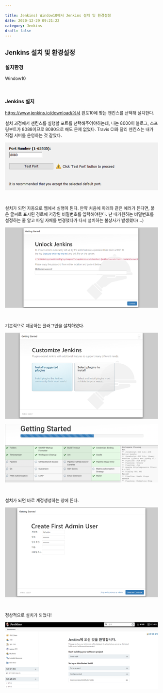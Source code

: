 ```yaml
---

title: Jenkins) Window10에서 Jenkins 설치 및 환경설정
date: 2020-12-29 09:21:22
category: Jenkins
draft: false
---
```


## Jenkins 설치 및 환경설정

### 설치환경

Window10

<br/>

### Jenkins 설치

https://www.jenkins.io/download/에서 윈도10에 맞는 젠킨스를 선택해 설치한다.

설치 과정에서 젠킨스를 실행할 포트를 선택해주어야하는데, 나는 8000이 블로그, 스프링부트가 8088이므로 8080으로 해도 문제 없었다. Travis CI와 달리 젠킨스는 내가 직접 서버를 운영하는 것 같았다.

![image-20201229111055536](jenkins-start.assets/image-20201229111055536.png)

<br/>

설치가 되면 자동으로 웹에서 실행이 된다. 만약 처음에 아래와 같은 에러가 뜬다면, 붉은 글씨로 표시된 경로에 저장된 비밀번호를 입력해야한다. 난 내가원하는 비밀번호를 설정하는 줄 알고 파일 자체를 변경했다가 다시 설치하는 불상사가 발생했다(...)

![image-20201229112309205](jenkins-start.assets/image-20201229112309205.png)

<br/>

기본적으로 제공하는 플러그인을 설치하였다.

![image-20201229113921291](jenkins-start.assets/image-20201229113921291.png)

![image-20201229114518205](jenkins-start.assets/image-20201229114518205.png)

<br/>

설치가 되면 바로 계정생성하는 창에 뜬다.

![image-20201229114629362](jenkins-start.assets/image-20201229114629362.png)

<br/>

정상적으로 설치가 되었다!

![image-20201229114748502](jenkins-start.assets/image-20201229114748502.png)